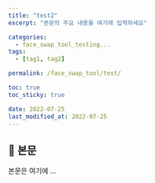 ```yaml
---
title: "test2"
excerpt: "본문의 주요 내용을 여기에 입력하세요"

categories:
  - face_swap_tool_testing...
tags:
  - [tag1, tag2]

permalink: /face_swap_tool/test/

toc: true
toc_sticky: true

date: 2022-07-25
last_modified_at: 2022-07-25
---
```


## 🦥 본문

본문은 여기에 ...
